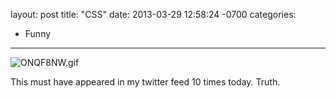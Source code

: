 layout: post
title:  "CSS"
date:   2013-03-29 12:58:24 -0700
categories:
  - Funny
---

  ![ONQF8NW.gif](/attachments/81d2bffd2d12c8275ab2c708b3fd5297/image.png)  

 This must have appeared in my twitter feed 10 times today.  Truth. 

 
